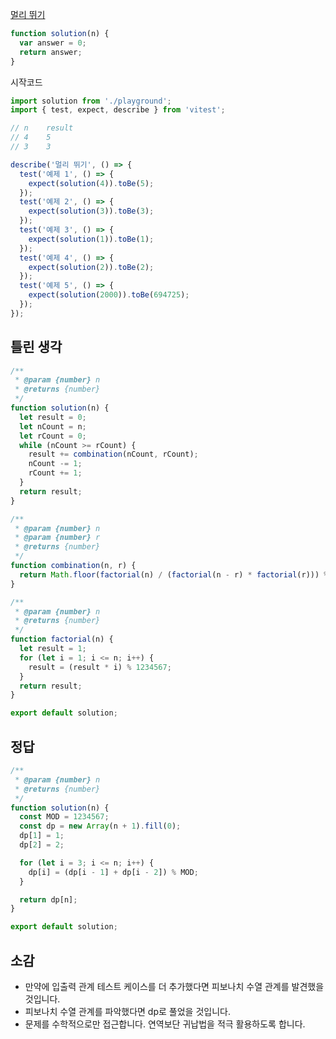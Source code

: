 [멀리 뛰기](https://school.programmers.co.kr/questions/50631)

```js
function solution(n) {
  var answer = 0;
  return answer;
}
```

시작코드

```js
import solution from './playground';
import { test, expect, describe } from 'vitest';

// n	result
// 4	5
// 3	3

describe('멀리 뛰기', () => {
  test('예제 1', () => {
    expect(solution(4)).toBe(5);
  });
  test('예제 2', () => {
    expect(solution(3)).toBe(3);
  });
  test('예제 3', () => {
    expect(solution(1)).toBe(1);
  });
  test('예제 4', () => {
    expect(solution(2)).toBe(2);
  });
  test('예제 5', () => {
    expect(solution(2000)).toBe(694725);
  });
});
```

## 틀린 생각

```js
/**
 * @param {number} n
 * @returns {number}
 */
function solution(n) {
  let result = 0;
  let nCount = n;
  let rCount = 0;
  while (nCount >= rCount) {
    result += combination(nCount, rCount);
    nCount -= 1;
    rCount += 1;
  }
  return result;
}

/**
 * @param {number} n
 * @param {number} r
 * @returns {number}
 */
function combination(n, r) {
  return Math.floor(factorial(n) / (factorial(n - r) * factorial(r))) % 1234567;
}

/**
 * @param {number} n
 * @returns {number}
 */
function factorial(n) {
  let result = 1;
  for (let i = 1; i <= n; i++) {
    result = (result * i) % 1234567;
  }
  return result;
}

export default solution;
```

## 정답

```js
/**
 * @param {number} n
 * @returns {number}
 */
function solution(n) {
  const MOD = 1234567;
  const dp = new Array(n + 1).fill(0);
  dp[1] = 1;
  dp[2] = 2;

  for (let i = 3; i <= n; i++) {
    dp[i] = (dp[i - 1] + dp[i - 2]) % MOD;
  }

  return dp[n];
}

export default solution;
```

## 소감

- 만약에 입출력 관계 테스트 케이스를 더 추가했다면 피보나치 수열 관계를 발견했을 것입니다.
- 피보나치 수열 관계를 파악했다면 dp로 풀었을 것입니다.
- 문제를 수학적으로만 접근합니다. 연역보단 귀납법을 적극 활용하도록 합니다.
